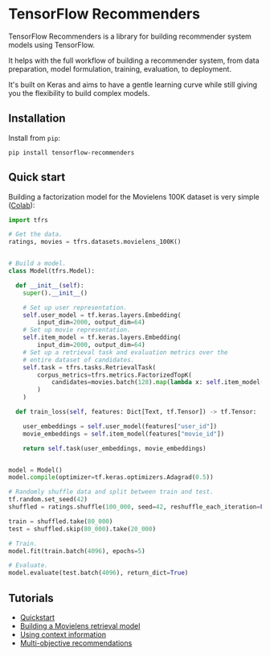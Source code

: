 # TensorFlow Recommenders

TensorFlow Recommenders is a library for building recommender system models
using TensorFlow.

It helps with the full workflow of building a recommender system, from data
preparation, model formulation, training, evaluation, to deployment.

It's built on Keras and aims to have a gentle learning curve while still giving
you the flexibility to build complex models.

## Installation

Install from `pip`:

```shell
pip install tensorflow-recommenders
```

## Quick start

Building a factorization model for the Movielens 100K dataset is very simple
([Colab](examples/quickstart.ipynb)):

```python
import tfrs

# Get the data.
ratings, movies = tfrs.datasets.movielens_100K()


# Build a model.
class Model(tfrs.Model):

  def __init__(self):
    super().__init__()

    # Set up user representation.
    self.user_model = tf.keras.layers.Embedding(
        input_dim=2000, output_dim=64)
    # Set up movie representation.
    self.item_model = tf.keras.layers.Embedding(
        input_dim=2000, output_dim=64)
    # Set up a retrieval task and evaluation metrics over the
    # entire dataset of candidates.
    self.task = tfrs.tasks.RetrievalTask(
        corpus_metrics=tfrs.metrics.FactorizedTopK(
            candidates=movies.batch(128).map(lambda x: self.item_model(x["movie_id"]))
        )
    )

  def train_loss(self, features: Dict[Text, tf.Tensor]) -> tf.Tensor:

    user_embeddings = self.user_model(features["user_id"])
    movie_embeddings = self.item_model(features["movie_id"])

    return self.task(user_embeddings, movie_embeddings)


model = Model()
model.compile(optimizer=tf.keras.optimizers.Adagrad(0.5))

# Randomly shuffle data and split between train and test.
tf.random.set_seed(42)
shuffled = ratings.shuffle(100_000, seed=42, reshuffle_each_iteration=False)

train = shuffled.take(80_000)
test = shuffled.skip(80_000).take(20_000)

# Train.
model.fit(train.batch(4096), epochs=5)

# Evaluate.
model.evaluate(test.batch(4096), return_dict=True)
```

## Tutorials

-   [Quickstart](examples/tfrs_movielens.ipynb)
-   [Building a Movielens retrieval model](examples/tfrs_movielens.ipynb)
-   [Using context information](examples/movielens_side_information.ipynb)
-   [Multi-objective recommendations](examples/multitask.ipynb)
